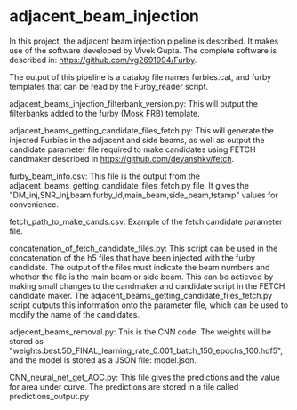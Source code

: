 # adjacent_beam_injection
In this project, the adjacent beam injection pipeline is described. It makes use of the software developed by Vivek Gupta. The complete software is described in: https://github.com/vg2691994/Furby.

The output of this pipeline is a catalog file names furbies.cat, and furby templates that can be read by the Furby_reader script.

adjacent_beams_injection_filterbank_version.py: This will output the filterbanks added to the furby (Mosk FRB) template.

adjacent_beams_getting_candidate_files_fetch.py: This will generate the injected Furbies in the adjacent and side beams, as well as output the candidate parameter file required to make candidates using FETCH candmaker described in https://github.com/devanshkv/fetch.

furby_beam_info.csv: This file is the output from the adjacent_beams_getting_candidate_files_fetch.py file. It gives the "DM_inj,SNR_inj,beam,furby_id,main_beam,side_beam,tstamp" values for convenience.

fetch_path_to_make_cands.csv: Example of the fetch candidate parameter file.

concatenation_of_fetch_candidate_files.py: This script can be used in the concatenation of the h5 files that have been injected with the furby candidate. The output of the files must indicate the beam numbers and whether the file is the main beam or side beam. This can be actieved by making small changes to the candmaker and candidate script in the FETCH candidate maker. The adjacent_beams_getting_candidate_files_fetch.py script outputs this information onto the parameter file, which can be used to modify the name of the candidates.

adjecent_beams_removal.py: This is the CNN code. The weights will be stored as "weights.best.5D_FINAL_learning_rate_0.001_batch_150_epochs_100.hdf5", and the model is stored as a JSON file: model.json.

CNN_neural_net_get_AOC.py: This file gives the predictions and the value for area under curve. The predictions are stored in a file called predictions_output.py
